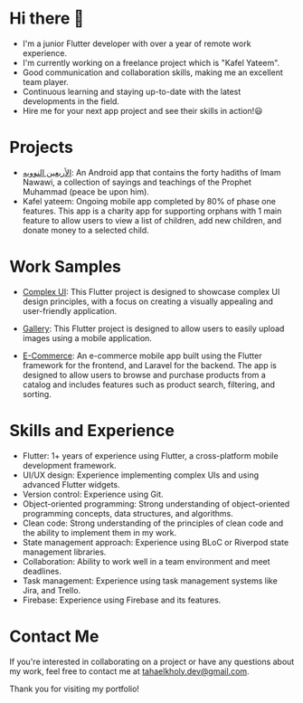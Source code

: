 # Hi there :wave:
* I'm a junior Flutter developer with over a year of remote work experience.
* I'm currently working on a freelance project which is "Kafel Yateem".
* Good communication and collaboration skills, making me an excellent team player.
* Continuous learning and staying up-to-date with the latest developments in the field.
* Hire me for your next app project and see their skills in action!:smiley:

# Projects
* [الأربعين النوويه](https://play.google.com/store/apps/details?id=com.abdelaziz.taha.arba3nnawawia): An Android app that contains the forty hadiths of Imam Nawawi, a collection of sayings and teachings of the Prophet Muhammad (peace be upon him).
* Kafel yateem: Ongoing mobile app completed by 80% of phase one features. This app is a charity app for supporting orphans with 1 main feature to allow users to view a list of children, add new children, and donate money to a selected child.

# Work Samples
* [Complex UI](https://github.com/taha-elkholy/complex_ui): This Flutter project is designed to showcase complex UI design principles, with a focus on creating a visually appealing and user-friendly application.

* [Gallery](https://github.com/taha-elkholy/gallery): This Flutter project is designed to allow users to easily upload images using a mobile application.

* [E-Commerce](https://github.com/gmgm60/e-commerce): An e-commerce mobile app built using the Flutter framework for the frontend, and Laravel for the backend. The app is designed to allow users to browse and purchase products from a catalog and includes features such as product search, filtering, and sorting.

# Skills and Experience 
* Flutter: 1+ years of experience using Flutter, a cross-platform mobile development framework.
* UI/UX design: Experience implementing complex UIs and using advanced Flutter widgets.
* Version control: Experience using Git.
* Object-oriented programming: Strong understanding of object-oriented programming concepts, data structures, and algorithms.
* Clean code: Strong understanding of the principles of clean code and the ability to implement them in my work.
* State management approach: Experience using BLoC or Riverpod state management libraries.
* Collaboration: Ability to work well in a team environment and meet deadlines.
* Task management: Experience using task management systems like Jira, and Trello.
* Firebase: Experience using Firebase and its features.

# Contact Me
If you're interested in collaborating on a project or have any questions about my work, feel free to contact me at tahaelkholy.dev@gmail.com.

Thank you for visiting my portfolio!
